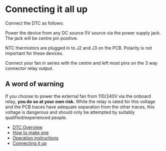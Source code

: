 # Connecting it all up

Connect the DTC as follows:

Power the device from any DC source 5V source via the power supply jack. The jack will be centre pin positive.

NTC thermistors are plugged in to J2 and J3 on the PCB. Polarity is not important for these devices.

Connect your fan in series with the centre and left most pins on the 3 way connector relay output.

## A word of warning

If you choose to power the external fan from 110/240V via the onboard relay, **you do so at your own risk.** While the relay is rated for this voltage and the PCB traces have adequate separation from the other traces, this voltage is dangerous and should only be attempted by suitably qualified/experienced people.

- [DTC Overview](/README.md)
- [How to make one](/HowToMake.md)
- [Operation instructions](/Operation.md)
- [Connecting it up](/connecting.md)
